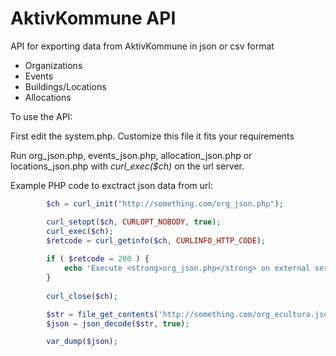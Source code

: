 # AktivKommune API
API for exporting data from AktivKommune in json or csv format

  - Organizations
  - Events
  - Buildings/Locations
  - Allocations

To use the API:

First edit the system.php. Customize this file it fits your requirements

Run org_json.php, events_json.php, allocation_json.php or locations_json.php with *curl_exec($ch)* on the url server.

Example PHP code to exctract json data from url:

```php
        $ch = curl_init("http://something.com/org_json.php");

        curl_setopt($ch, CURLOPT_NOBODY, true);
        curl_exec($ch);
        $retcode = curl_getinfo($ch, CURLINFO_HTTP_CODE);
      
        if ( $retcode = 200 ) {
            echo 'Execute <strong>org_json.php</strong> on external server ... <br>';
        }
        
        curl_close($ch);

        $str = file_get_contents('http://something.com/org_ecultura.json');
        $json = json_decode($str, true);

        var_dump($json);
```